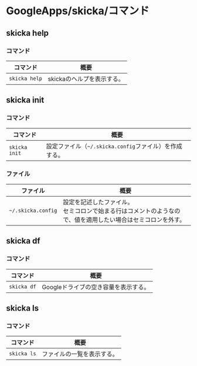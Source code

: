 # GoogleApps/skicka/コマンド

## skicka help

### コマンド

| コマンド      | 概要                       |
| ------------- | -------------------------- |
| `skicka help` | skickaのヘルプを表示する。 |

## skicka init

### コマンド

| コマンド      | 概要                                                   |
| ------------- | ------------------------------------------------------ |
| `skicka init` | 設定ファイル（`~/.skicka.config`ファイル）を作成する。 |

### ファイル

| ファイル           | 概要                                                         |
| ------------------ | ------------------------------------------------------------ |
| `~/.skicka.config` | 設定を記述したファイル。<br />セミコロンで始まる行はコメントのようなので、値を適用したい場合はセミコロンを外す。 |

## skicka df

### コマンド

| コマンド    | 概要                                 |
| ----------- | ------------------------------------ |
| `skicka df` | Googleドライブの空き容量を表示する。 |

## skicka ls

### コマンド

| コマンド    | 概要                       |
| ----------- | -------------------------- |
| `skicka ls` | ファイルの一覧を表示する。 |
